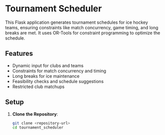 # Tournament Scheduler

This Flask application generates tournament schedules for ice hockey teams, ensuring constraints like match concurrency, game timing, and long breaks are met. It uses OR-Tools for constraint programming to optimize the schedule.

## Features
- Dynamic input for clubs and teams
- Constraints for match concurrency and timing
- Long breaks for ice maintenance
- Feasibility checks and schedule suggestions
- Restricted club matchups

## Setup
1. **Clone the Repository**:
   ```bash
   git clone <repository-url>
   cd tournament_scheduler
